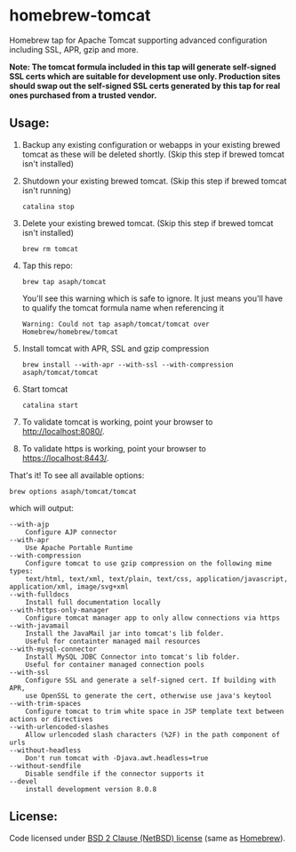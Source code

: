 homebrew-tomcat
===============

Homebrew tap for Apache Tomcat supporting advanced configuration including SSL, APR, gzip and more.

**Note: The tomcat formula included in this tap will generate self-signed SSL certs which are suitable for development use only.
Production sites should swap out the self-signed SSL certs generated by this tap for real ones purchased from a trusted vendor.**

Usage:
-

1. Backup any existing configuration or webapps in your existing brewed tomcat as these will be deleted shortly. (Skip this step if brewed tomcat isn't installed)
2. Shutdown your existing brewed tomcat. (Skip this step if brewed tomcat isn't running) 

    `catalina stop`

3. Delete your existing brewed tomcat. (Skip this step if brewed tomcat isn't installed)

    `brew rm tomcat`

4. Tap this repo:

    `brew tap asaph/tomcat`

    You'll see this warning which is safe to ignore. It just means you'll have to qualify the tomcat formula name when referencing it

    `Warning: Could not tap asaph/tomcat/tomcat over Homebrew/homebrew/tomcat`

5. Install tomcat with APR, SSL and gzip compression

    `brew install --with-apr --with-ssl --with-compression asaph/tomcat/tomcat`

6. Start tomcat

    `catalina start`

7. To validate tomcat is working, point your browser to [http://localhost:8080/](http://localhost:8080/).

8. To validate https is working, point your browser to [https://localhost:8443/](https://localhost:8443/).

That's it! To see all available options:

    brew options asaph/tomcat/tomcat

which will output:

    --with-ajp
    	Configure AJP connector
    --with-apr
    	Use Apache Portable Runtime
    --with-compression
    	Configure tomcat to use gzip compression on the following mime types:
    	text/html, text/xml, text/plain, text/css, application/javascript, application/xml, image/svg+xml
    --with-fulldocs
    	Install full documentation locally
    --with-https-only-manager
    	Configure tomcat manager app to only allow connections via https
    --with-javamail
    	Install the JavaMail jar into tomcat's lib folder.
    	Useful for containter managed mail resources
    --with-mysql-connector
    	Install MySQL JDBC Connector into tomcat's lib folder.
    	Useful for container managed connection pools
    --with-ssl
    	Configure SSL and generate a self-signed cert. If building with APR,
    	use OpenSSL to generate the cert, otherwise use java's keytool
    --with-trim-spaces
    	Configure tomcat to trim white space in JSP template text between actions or directives
    --with-urlencoded-slashes
    	Allow urlencoded slash characters (%2F) in the path component of urls
    --without-headless
    	Don't run tomcat with -Djava.awt.headless=true
    --without-sendfile
    	Disable sendfile if the connector supports it
    --devel
    	install development version 8.0.8

License:
-

Code licensed under [BSD 2 Clause (NetBSD) license](https://github.com/asaph/homebrew-tomcat/blob/master/LICENSE) (same as [Homebrew](https://github.com/Homebrew/homebrew)).
